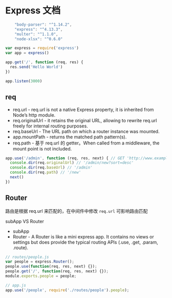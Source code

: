 # Express 文档


```js
    "body-parser": "^1.14.2",
    "express": "^4.13.3",
    "multer": "^1.1.0",
    "node-xlsx": "^0.6.0"
```

```js
var express = require('express')
var app = express()

app.get('/', function (req, res) {
  res.send('Hello World')
})

app.listen(3000)
```

## req

* req.url          - req.url is not a native Express property, it is inherited from Node’s http module.
* req.originalUrl  - it retains the original URL, allowing to rewrite req.url freely for internal routing purposes.
* req.baseUrl      - The URL path on which a router instance was mounted.
* app.mountPath    - returns the matched path pattern(s).
* req.path         - 基于 req.url 的 getter。When called from a middleware, the mount point is not included.

```js
app.use('/admin', function (req, res, next) { // GET 'http://www.example.com/admin/new?sort=desc'
  console.dir(req.originalUrl) // '/admin/new?sort=desc'
  console.dir(req.baseUrl) // '/admin'
  console.dir(req.path) // '/new'
  next()
})
```


## Router

路由是根据 req.url 来匹配的，在中间件中修改 `req.url` 可影响路由匹配

subApp VS Router
* subApp
* Router - A Router is like a mini express app. It contains no views or settings but does provide the typical routing APIs (.use, .get, .param, .route).

```js
// routes/people.js
var people = express.Router();
people.use(function(req, res, next) {});
people.get('/', function(req, res, next) {});
module.exports.people = people;

// app.js
app.use('/people', require('./routes/people').people);
```


